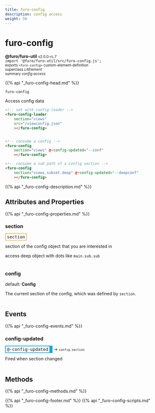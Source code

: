 ```yaml
---
title: furo-config
description: config access
weight: 50
---
```


# furo-config
**@furo/furo-util** <small>v2.0.0-rc.7</small>
<br>`import '@furo/furo-util/src/furo-config.js';`<small>
<br>exports `<furo-config>` custom-element-definition
<br>superclass *LitElement*</small>
<br><small>summary *config access*</small>

{{% api "_furo-config-head.md" %}}

`furo-config`

 Access config data


```html
<!-- set with config-loader -->
<furo-config-loader
    section="views"
    src="/viewconfig.json"
    ></furo-config>


<!-- consume a config -->
<furo-config
    section="views" @-config-updated="--conf"
    ></furo-config>

<!-- consume a sub path of a config section -->
<furo-config
    section="views.subset.deep" @-config-updated="--deepconf"
    ></furo-config>
```

{{% api "_furo-config-description.md" %}}


## Attributes and Properties
{{% api "_furo-config-properties.md" %}}



### **section**

<span  style="border-width:2px; border-style: solid;border-color:  rgb(255, 182, 91);font-family:monospace; padding:2px 4px;">section</span>
</small>

section of the config object that you are interested in

access deep object with dots like `main.sub.sub`
<br><br>

### **config**
default: **Config**</small>

The current section of the config, which was defined by `section`.
<br><br>
## Events
{{% api "_furo-config-events.md" %}}

### **config-updated**
<span  style="border-width:2px 10px 2px 2px; border-style: solid;border-color:  rgb(2, 168, 244);font-family:monospace; padding:2px 4px;">@-config-updated</span>
→ <small>`config.section`</small>

Fired when section changed
<br><br>

## Methods
{{% api "_furo-config-methods.md" %}}







{{% api "_furo-config-footer.md" %}}
{{% api "_furo-config-scripts.md" %}}

